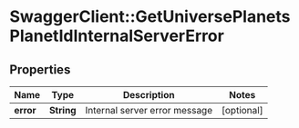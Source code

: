 # SwaggerClient::GetUniversePlanetsPlanetIdInternalServerError

## Properties
Name | Type | Description | Notes
------------ | ------------- | ------------- | -------------
**error** | **String** | Internal server error message | [optional] 



